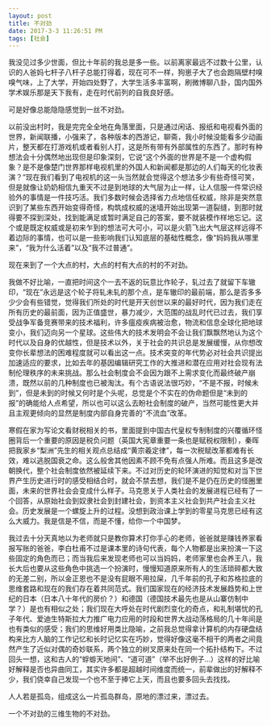 ```yaml
---
layout: post
title: 不对劲
date: 2017-3-3 11:26:51 PM 
tags: [社会]
---
```


我没见过多少世面，但比十年前的我总是多一些。以前离家最远不过数十公里，认识的人爸妈七杆子八杆子总能打得着，现在可不一样，狗崽子大了也会跑隔壁村嗅嗅气味，上了大学，开始四处野了，大学生活多丰富啊，刷微博聊八卦，国内国外学术娱乐那是天下我有，走在时代前列的自我良好感。

可是好像总能隐隐感觉到一丝不对劲。

以前没出村时，我是完完全全地在角落里面，只是通过闲话、报纸和电视看外面的世界，新闻联播，小强来了，各种版本的西游记，聊斋，我小时候没能看多少动画片，整天都在打游戏机或者看别人打，这是所有带有外部属性的东西了。那时有种想法会十分偶然地出现但是印象深刻，它说“这个外面的世界是不是一个虚构假象？是不是像楚门世界那样电视机里的外国人和新闻都是那边的人们每天的化妆表演？”现在我们看到了电视机的这一头当然就会觉得这个想法多少有些奇怪可笑，但是就像让奶奶相信九重天不过是到地球的大气层为止一样，让人信服一件常识经验外的事情是一件技巧活。我们多数时候会选择省力点地信任权威，除非是突然意识到了某些东西开始变得奇怪，构筑成权威的迷墙开始出现第一道裂缝，到那时就得要不探到深处，找到能满足或暂时满足自己的答案，要不就装模作样地忘记。这个或是既定权威或是初来乍到的想法可大可小，可以是火箭飞出大气层这样远得不着边际的事情，也可以是一些影响我们认知底层的基础性概念，像“妈妈我从哪里来”，“我为什么活着”以及“我不过普通”。

现在来到了一个大点的村，大点的村有大点的村的不对劲。

我做不好比喻，一直把时间这个一去不返的玩意比作轮子，轧过去了就留下车辙印，“现在”永远是这个轮子将轧未轧的那个点，是车辙印的最前端，那么是否多多少少会有些错觉，觉得我们所处的时代是开天创世以来的最好时代，因为我们走在所有历史的最前面，因为正值盛世，暴力减少，大范围的战乱时代已过去，我们享受战争军备竞赛带来的技术福利，许多瘟疫疾病被治愈，物流和信息全球化把地球变小，我们迈向另一个星球。这些伟大的技术发明会不会让我们飘飘然地认为这个时代以及自身的优越性，但是技术以外，关于社会的共识总是发展缓慢，从你想改变你长辈想法的困难程度就可以看出这一点。技术突变的年代势必对社会共识提出加速适应的要求，比如去年的基因编辑研究工作的大推进和潜在应用对社会现有法制伦理秩序的未来挑战。那么社会制度会不会因为跟不上需求变化而最终破产崩溃，既然以前的几种制度也已被淘汰。有个古语说法很巧妙，“不是不报，时候未到”，但是未到的时候又何时是个头呢，总觉是个不实在的伪命题但是“未到的报”的确能给人点希望，所以也可以这么去盼社会制度的破产，当然可能性更大并且主观更倾向的显然是制度内部自身完善的“不流血”改革。

寒假在家为写论文看财税相关的书，里面提到中国古代皇权专制制度的兴覆循环怪圈背后一个重要的原因是税负问题（英国大宪章重要一条也是赋税权限制），秦晖把我家乡“梨洲”先生的相关观点总结成“黄宗羲定律”，每一次税赋改革都难有长效，难以逃脱国衰之命。这么般舍其他因素不顾不免有点强人所难。而且这多是改朝换代，整个社会制度依然被延续下来。不过对历史的轮环演进的知觉和对当下世界产生历史进行时的感受相结合时，就会不禁去想，我们是不是仍在历史的怪圈里面，未来的世界社会会变成什么样子。马克思关于人类社会的发展进程已经有了一个回答，从原始社会到奴隶社会到封建社会，到资本主义社会到共产社会主义社会。历史发展是一个螺旋上升的过程。没想到政治课上学到的零星马克思已经有这么大威力。我是信是不信，而是不懂，给你一个中国梦。

我过去十分天真地以为老师就只是教你算术打你手心的老师，爸爸就是赚钱养家看报写账的爸爸，李白杜甫不过是课本里的诗句代表，每个人物都是出来扮演一下这些固定的角色而已；而当我后来发现老师也可以当妈妈，老师家里也会养王八，我长大后也要从这些角色中挑选一个扮演时，慢慢知道原来所有人的生活琐碎都大致的无差二别，所以金正恩也不是没有屁眼不用拉屎，几千年前的孔子和苏格拉底的思维套路和现在的我们存在着共同范式。我们国家现在的经济技术发展趋势和上世纪的日本（日本八十年代的房价？）和德国（德国技术最先也是从山寨仿制中学？）是也有相似之处；我们现在大呼处在时代剧烈变化的奇点，和礼制堪忧的孔子年代、爱迪生特斯拉大力推广电力应用的时段和世界大战动荡格局的几十年间是也有类似的感受；我们的思维好用类比隐喻，之前我总觉得拿计算机的内存硬盘结构来比方人脑的工作记忆和长时记忆实在巧妙，觉得好像这毫不相干的两者之间竟然产生了近似对偶的奇妙联系，两个独立的树叉原来处在同一个拓扑结构下。不过回头一想，这和古人的“蜉蝣天地间”、“道可道”（举不出好例子...）这样的好比喻好解释是否也异曲同工，其实许多都是超越时间维度而统一，前辈做出的好解释不少，我们侥幸自己发现一个也不至于捧它上天，而且也要多回头去找找。

人人若是孤岛，组成这么一片孤岛群岛，原地的漂过来，漂过去。

一个不对劲的三维生物的不对劲。